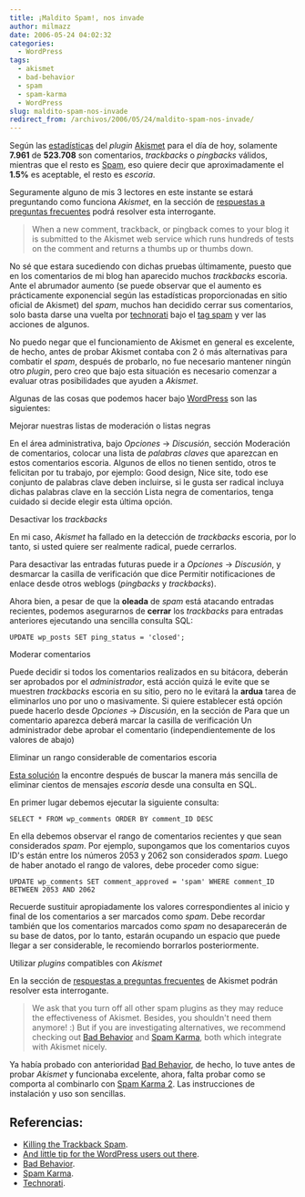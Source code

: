 ```yaml
---
title: ¡Maldito Spam!, nos invade
author: milmazz
date: 2006-05-24 04:02:32
categories:
  - WordPress
tags:
  - akismet
  - bad-behavior
  - spam
  - spam-karma
  - WordPress
slug: maldito-spam-nos-invade
redirect_from: /archivos/2006/05/24/maldito-spam-nos-invade/
---
```


Según las [estadísticas](http://akismet.com/stats/) del _plugin_ [Akismet](http://akismet.com/) para el día de hoy, solamente **7.961** de **523.708** son comentarios, _trackbacks_ o _pingbacks_ válidos, mientras que el resto es [Spam](http://es.wikipedia.org/wiki/Spam), eso quiere decir que aproximadamente el **1.5%** es aceptable, el resto es _escoria_.

Seguramente alguno de mis 3 lectores en este instante se estará preguntando como funciona _Akismet_, en la sección de [respuestas a preguntas frecuentes](http://akismet.com/faq/) podrá resolver esta interrogante.

> When a new comment, trackback, or pingback comes to your blog it is submitted to the Akismet web service which runs hundreds of tests on the comment and returns a thumbs up or thumbs down.

No sé que estara sucediendo con dichas pruebas últimamente, puesto que en los comentarios de mi blog han aparecido muchos _trackbacks_ escoria. Ante el abrumador aumento (se puede observar que el aumento es prácticamente exponencial según las estadísticas proporcionadas en sitio oficial de Akismet) del _spam_, muchos han decidido cerrar sus comentarios, solo basta darse una vuelta por [technorati](http://technorati.com/) bajo el [tag spam](http://technorati.com/tag/spam) y ver las acciones de algunos.

No puedo negar que el funcionamiento de Akismet en general es excelente, de hecho, antes de probar Akismet contaba con 2 ó más alternativas para combatir el _spam_, después de probarlo, no fue necesario mantener ningún otro _plugin_, pero creo que bajo esta situación es necesario comenzar a evaluar otras posibilidades que ayuden a _Akismet_.

Algunas de las cosas que podemos hacer bajo [WordPress](http://www.wordpress.org) son las siguientes:

Mejorar nuestras listas de moderación o listas negras

En el área administrativa, bajo _Opciones_ -> _Discusión_, sección Moderación de comentarios, colocar una lista de _palabras claves_ que aparezcan en estos comentarios escoria. Algunos de ellos no tienen sentido, otros te felicitan por tu trabajo, por ejemplo: Good design, Nice site, todo ese conjunto de palabras clave deben incluirse, si le gusta ser radical incluya dichas palabras clave en la sección Lista negra de comentarios, tenga cuidado si decide elegir esta última opción.

Desactivar los _trackbacks_

En mi caso, _Akismet_ ha fallado en la detección de _trackbacks_ escoria, por lo tanto, si usted quiere ser realmente radical, puede cerrarlos.

Para desactivar las entradas futuras puede ir a _Opciones_ -> _Discusión_, y desmarcar la casilla de verificación que dice Permitir notificaciones de enlace desde otros weblogs (_pingbacks_ y _trackbacks_).

Ahora bien, a pesar de que la **oleada** de _spam_ está atacando entradas recientes, podemos asegurarnos de **cerrar** los _trackbacks_ para entradas anteriores ejecutando una sencilla consulta SQL:

    UPDATE wp_posts SET ping_status = 'closed';

Moderar comentarios

Puede decidir si todos los comentarios realizados en su bitácora, deberán ser aprobados por el _administrador_, está acción quizá le evite que se muestren _trackbacks_ escoria en su sitio, pero no le evitará la **ardua** tarea de eliminarlos uno por uno o masivamente. Si quiere establecer está opción puede hacerlo desde _Opciones_ -> _Discusión_, en la sección de Para que un comentario aparezca deberá marcar la casilla de verificación Un administrador debe aprobar el comentario (independientemente de los valores de abajo)

Eliminar un rango considerable de comentarios escoria

[Esta solución](http://blindmindseye.com/2006/05/23/and-little-tip-for-the-wordpress-users-out-there/) la encontre después de buscar la manera más sencilla de eliminar cientos de mensajes _escoria_ desde una consulta en SQL.

En primer lugar debemos ejecutar la siguiente consulta:

    SELECT * FROM wp_comments ORDER BY comment_ID DESC

En ella debemos observar el rango de comentarios recientes y que sean considerados _spam_. Por ejemplo, supongamos que los comentarios cuyos ID's están entre los números 2053 y 2062 son considerados _spam_. Luego de haber anotado el rango de valores, debe proceder como sigue:

    UPDATE wp_comments SET comment_approved = 'spam' WHERE comment_ID BETWEEN 2053 AND 2062

Recuerde sustituir apropiadamente los valores correspondientes al inicio y final de los comentarios a ser marcados como _spam_. Debe recordar también que los comentarios marcados como _spam_ no desaparecerán de su base de datos, por lo tanto, estarán ocupando un espacio que puede llegar a ser considerable, le recomiendo borrarlos posteriormente.

Utilizar _plugins_ compatibles con _Akismet_

En la sección de [respuestas a preguntas frecuentes](http://akismet.com/faq/) de Akismet podrán resolver esta interrogante.

> We ask that you turn off all other spam plugins as they may reduce the effectiveness of Akismet. Besides, you shouldn't need them anymore! :) But if you are investigating alternatives, we recommend checking out [Bad Behavior](http://www.ioerror.us/software/bad-behavior/) and [Spam Karma](http://unknowngenius.com/blog/wordpress/spam-karma/), both which integrate with Akismet nicely.

Ya había probado con anterioridad [Bad Behavior](http://www.ioerror.us/software/bad-behavior/), de hecho, lo tuve antes de probar _Akismet_ y funcionaba excelente, ahora, falta probar como se comporta al combinarlo con [Spam Karma 2](http://unknowngenius.com/blog/wordpress/spam-karma/). Las instrucciones de instalación y uso son sencillas.

## Referencias:

  * [Killing the Trackback Spam](http://www.wynia.org/wordpress/2006/05/23/killing-the-trackback-spam/).
  * [And little tip for the WordPress users out there](http://blindmindseye.com/2006/05/23/and-little-tip-for-the-wordpress-users-out-there/).
  * [Bad Behavior](http://www.homelandstupidity.us/software/bad-behavior/).
  * [Spam Karma](http://unknowngenius.com/blog/wordpress/spam-karma/).
  * [Technorati](http://technorati.com/tag/spam).
